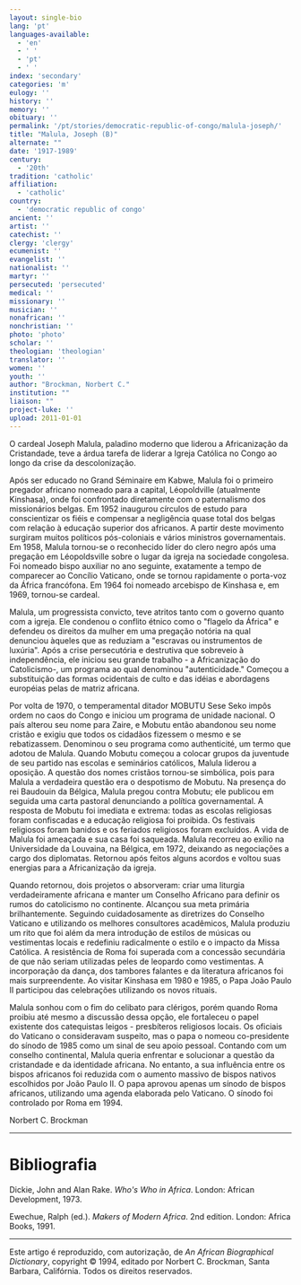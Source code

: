 ```yaml
---
layout: single-bio
lang: 'pt'
languages-available:
  - 'en'
  - ' '
  - 'pt'
  - ' '
index: 'secondary'
categories: 'm'
eulogy: ''
history: ''
memory: ''
obituary: ''
permalink: '/pt/stories/democratic-republic-of-congo/malula-joseph/'
title: "Malula, Joseph (B)"
alternate: ""
date: '1917-1989'
century:
  - '20th'
tradition: 'catholic'
affiliation:
  - 'catholic'
country:
  - 'democratic republic of congo'
ancient: ''
artist: ''
catechist: ''
clergy: 'clergy'
ecumenist: ''
evangelist: ''
nationalist: ''
martyr: ''
persecuted: 'persecuted'
medical: ''
missionary: ''
musician: ''
nonafrican: ''
nonchristian: ''
photo: 'photo'
scholar: ''
theologian: 'theologian'
translator: ''
women: ''
youth: ''
author: "Brockman, Norbert C."
institution: ""
liaison: ""
project-luke: ''
upload: 2011-01-01
---
```




O cardeal Joseph Malula, paladino moderno que liderou a Africanização da Cristandade, teve a árdua tarefa de liderar a Igreja Católica no Congo ao longo da crise da descolonização.

Após ser educado no Grand Séminaire em Kabwe, Malula foi o primeiro pregador africano nomeado para a capital, Léopoldville (atualmente Kinshasa), onde foi confrontado diretamente com o paternalismo dos missionários belgas. Em 1952 inaugurou círculos de estudo para conscientizar os fiéis e compensar a negligência quase total dos belgas com relação à educação superior dos africanos. A partir deste movimento surgiram muitos políticos pós-coloniais e vários ministros governamentais. Em 1958, Malula tornou-se o reconhecido líder do clero negro após uma pregação em Léopoldsville sobre o lugar da igreja na sociedade congolesa. Foi nomeado bispo auxiliar no ano seguinte, exatamente a tempo de comparecer ao Concílio Vaticano, onde se tornou rapidamente o porta-voz da África francófona. Em 1964 foi nomeado arcebispo de Kinshasa e, em 1969, tornou-se cardeal.

Malula, um progressista convicto, teve atritos tanto com o governo quanto com a igreja. Ele condenou o conflito étnico como o "flagelo da África" e defendeu os direitos da mulher em uma pregação notória na qual denunciou àqueles que as reduziam a  "escravas ou instrumentos de luxúria". Após a crise persecutória e destrutiva que sobreveio à independência, ele iniciou seu grande trabalho - a Africanização do Catolicismo-, um programa ao qual denominou "autenticidade." Começou a substituição das formas ocidentais de culto e das idéias e abordagens européias pelas de matriz africana.

Por volta de 1970, o temperamental ditador MOBUTU Sese Seko impôs ordem no caos do Congo e iniciou um programa de unidade nacional. O país alterou seu nome para Zaire, e Mobutu então abandonou seu nome cristão e exigiu que todos os cidadãos fizessem o mesmo e se rebatizassem. Denominou o seu  programa como authenticité, um termo que adotou de Malula. Quando Mobutu começou a colocar grupos da juventude de seu partido nas escolas e seminários católicos, Malula liderou a oposição. A questão dos nomes cristãos tornou-se simbólica, pois para Malula a verdadeira questão era o despotismo de Mobutu. Na presença do rei Baudouin da Bélgica, Malula pregou contra Mobutu; ele publicou em seguida uma carta pastoral denunciando a política governamental. A resposta de Mobutu foi imediata e extrema: todas as escolas religiosas foram confiscadas e a educação religiosa foi proibida. Os festivais religiosos foram banidos e os feriados religiosos foram excluídos. A vida de Malula foi ameaçada e sua casa foi saqueada. Malula recorreu ao exílio na Universidade da Louvaina, na Bélgica, em 1972, deixando as negociações a cargo dos diplomatas. Retornou após feitos alguns acordos e voltou suas energias para a Africanização da igreja.

Quando retornou, dois projetos o absorveram: criar uma liturgia verdadeiramente africana e manter um Conselho Africano para definir os rumos do catolicismo no continente. Alcançou sua meta primária brilhantemente. Seguindo cuidadosamente as diretrizes do Conselho Vaticano e utilizando os melhores consultores acadêmicos, Malula produziu um rito que foi além da mera introdução de estilos de músicas ou vestimentas locais e redefiniu radicalmente o estilo e o impacto da Missa Católica. A resistência de Roma foi superada com a concessão secundária de que não seriam utilizadas peles de leopardo como vestimentas. A incorporação da dança, dos tambores falantes e da literatura africanos foi mais surpreendente. Ao visitar Kinshasa em 1980 e 1985, o Papa João Paulo II participou das celebrações utilizando os novos rituais.

Malula sonhou com o fim do celibato para clérigos, porém quando Roma proibiu até mesmo a discussão dessa opção, ele fortaleceu o papel existente dos catequistas leigos - presbíteros religiosos locais. Os oficiais do Vaticano o consideravam suspeito, mas o papa o nomeou co-presidente do sínodo de 1985 como um sinal de seu apoio pessoal. Contando com um conselho continental, Malula queria enfrentar e solucionar a questão da cristandade e da identidade africana. No entanto, a sua influência entre os bispos africanos foi reduzida com o aumento massivo de bispos nativos escolhidos por João Paulo II. O papa aprovou apenas um sínodo de bispos africanos, utilizando uma agenda elaborada pelo Vaticano. O sínodo foi controlado por Roma em 1994.

Norbert C. Brockman

---

# Bibliografia

Dickie, John and Alan Rake. *Who's Who in Africa*. London: African Development, 1973.

Ewechue, Ralph (ed.). *Makers of Modern Africa*. 2nd edition. London: Africa Books, 1991.

---

Este artigo é reproduzido, com autorização, de *An African Biographical Dictionary*, copyright © 1994, editado por Norbert C. Brockman, Santa Barbara, Califórnia. Todos os direitos reservados.
